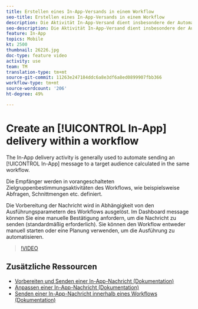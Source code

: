 ```yaml
---
title: Erstellen eines In-App-Versands in einem Workflow
seo-title: Erstellen eines In-App-Versands in einem Workflow
description: Die Aktivität In-App-Versand dient insbesondere der Automatisierung des In-App-Versands an eine innerhalb desselben Workflows berechnete Zielgruppe.
seo-description: Die Aktivität In-App-Versand dient insbesondere der Automatisierung des In-App-Versands an eine innerhalb desselben Workflows berechnete Zielgruppe.
feature: In-App
topics: Mobile
kt: 2500
thumbnail: 26226.jpg
doc-type: feature video
activity: use
team: TM
translation-type: tm+mt
source-git-commit: 11263e247184ddc6a8e3df6a8ed0899907fbb366
workflow-type: tm+mt
source-wordcount: '206'
ht-degree: 49%

---
```



# Create an [!UICONTROL In-App] delivery within a workflow

The In-App delivery activity is generally used to automate sending an [!UICONTROL In-App] message to a target audience calculated in the same workflow.

Die Empfänger werden in vorangeschalteten Zielgruppenbestimmungsaktivitäten des Workflows, wie beispielsweise Abfragen, Schnittmengen etc. definiert.

Die Vorbereitung der Nachricht wird in Abhängigkeit von den Ausführungsparametern des Workflows ausgelöst. Im Dashboard message können Sie eine manuelle Bestätigung anfordern, um die Nachricht zu senden (standardmäßig erforderlich). Sie können den Workflow entweder manuell starten oder eine Planung verwenden, um die Ausführung zu automatisieren.

>[!VIDEO](https://video.tv.adobe.com/v/26226?quality=12)

## Zusätzliche Ressourcen

* [Vorbereiten und Senden einer In-App-Nachricht (Dokumentation)](https://docs.adobe.com/content/help/en/campaign-standard/using/communication-channels/in-app-messaging/preparing-and-sending-an-in-app-message.html)
* [Anpassen einer In-App-Nachricht (Dokumentation)](https://docs.adobe.com/content/help/en/campaign-standard/using/communication-channels/in-app-messaging/customizing-an-in-app-message.html)
* [Senden einer In-App-Nachricht innerhalb eines Workflows (Dokumentation)](https://docs.adobe.com/content/help/en/campaign-standard/using/managing-processes-and-data/channel-activities/in-app-delivery.html)
